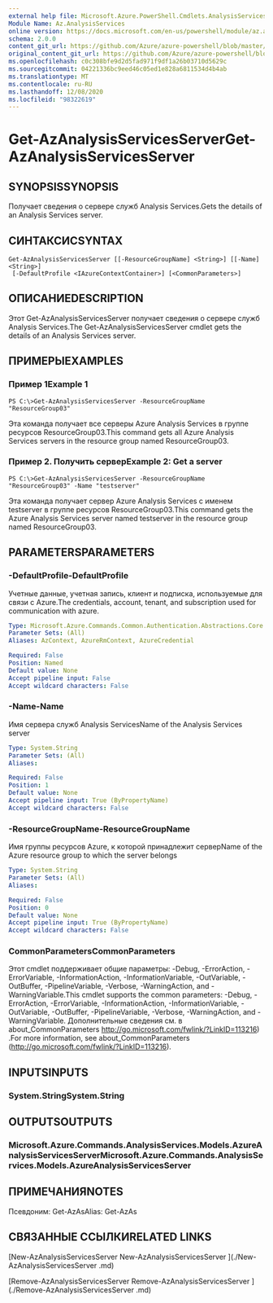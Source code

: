 ```yaml
---
external help file: Microsoft.Azure.PowerShell.Cmdlets.AnalysisServices.dll-Help.xml
Module Name: Az.AnalysisServices
online version: https://docs.microsoft.com/en-us/powershell/module/az.analysisservices/get-azanalysisservicesserver
schema: 2.0.0
content_git_url: https://github.com/Azure/azure-powershell/blob/master/src/AnalysisServices/AnalysisServices/help/Get-AzAnalysisServicesServer.md
original_content_git_url: https://github.com/Azure/azure-powershell/blob/master/src/AnalysisServices/AnalysisServices/help/Get-AzAnalysisServicesServer.md
ms.openlocfilehash: c0c308bfe9d2d5fad971f9df1a26b03710d5629c
ms.sourcegitcommit: 04221336bc9eed46c05ed1e828a6811534d4b4ab
ms.translationtype: MT
ms.contentlocale: ru-RU
ms.lasthandoff: 12/08/2020
ms.locfileid: "98322619"
---
```

# <span data-ttu-id="5f1f9-101">Get-AzAnalysisServicesServer</span><span class="sxs-lookup"><span data-stu-id="5f1f9-101">Get-AzAnalysisServicesServer</span></span>

## <span data-ttu-id="5f1f9-102">SYNOPSIS</span><span class="sxs-lookup"><span data-stu-id="5f1f9-102">SYNOPSIS</span></span>
<span data-ttu-id="5f1f9-103">Получает сведения о сервере служб Analysis Services.</span><span class="sxs-lookup"><span data-stu-id="5f1f9-103">Gets the details of an Analysis Services server.</span></span>

## <span data-ttu-id="5f1f9-104">СИНТАКСИС</span><span class="sxs-lookup"><span data-stu-id="5f1f9-104">SYNTAX</span></span>

```
Get-AzAnalysisServicesServer [[-ResourceGroupName] <String>] [[-Name] <String>]
 [-DefaultProfile <IAzureContextContainer>] [<CommonParameters>]
```

## <span data-ttu-id="5f1f9-105">ОПИСАНИЕ</span><span class="sxs-lookup"><span data-stu-id="5f1f9-105">DESCRIPTION</span></span>
<span data-ttu-id="5f1f9-106">Этот Get-AzAnalysisServicesServer получает сведения о сервере служб Analysis Services.</span><span class="sxs-lookup"><span data-stu-id="5f1f9-106">The Get-AzAnalysisServicesServer cmdlet gets the details of an Analysis Services server.</span></span>

## <span data-ttu-id="5f1f9-107">ПРИМЕРЫ</span><span class="sxs-lookup"><span data-stu-id="5f1f9-107">EXAMPLES</span></span>

### <span data-ttu-id="5f1f9-108">Пример 1</span><span class="sxs-lookup"><span data-stu-id="5f1f9-108">Example 1</span></span>
```
PS C:\>Get-AzAnalysisServicesServer -ResourceGroupName "ResourceGroup03"
```

<span data-ttu-id="5f1f9-109">Эта команда получает все серверы Azure Analysis Services в группе ресурсов ResourceGroup03.</span><span class="sxs-lookup"><span data-stu-id="5f1f9-109">This command gets all Azure Analysis Services servers in the resource group named ResourceGroup03.</span></span>

### <span data-ttu-id="5f1f9-110">Пример 2. Получить сервер</span><span class="sxs-lookup"><span data-stu-id="5f1f9-110">Example 2: Get a server</span></span>
```
PS C:\>Get-AzAnalysisServicesServer -ResourceGroupName "ResourceGroup03" -Name "testserver"
```

<span data-ttu-id="5f1f9-111">Эта команда получает сервер Azure Analysis Services с именем testserver в группе ресурсов ResourceGroup03.</span><span class="sxs-lookup"><span data-stu-id="5f1f9-111">This command gets the Azure Analysis Services server named testserver in the resource group named ResourceGroup03.</span></span>

## <span data-ttu-id="5f1f9-112">PARAMETERS</span><span class="sxs-lookup"><span data-stu-id="5f1f9-112">PARAMETERS</span></span>

### <span data-ttu-id="5f1f9-113">-DefaultProfile</span><span class="sxs-lookup"><span data-stu-id="5f1f9-113">-DefaultProfile</span></span>
<span data-ttu-id="5f1f9-114">Учетные данные, учетная запись, клиент и подписка, используемые для связи с Azure.</span><span class="sxs-lookup"><span data-stu-id="5f1f9-114">The credentials, account, tenant, and subscription used for communication with azure.</span></span>

```yaml
Type: Microsoft.Azure.Commands.Common.Authentication.Abstractions.Core.IAzureContextContainer
Parameter Sets: (All)
Aliases: AzContext, AzureRmContext, AzureCredential

Required: False
Position: Named
Default value: None
Accept pipeline input: False
Accept wildcard characters: False
```

### <span data-ttu-id="5f1f9-115">-Name</span><span class="sxs-lookup"><span data-stu-id="5f1f9-115">-Name</span></span>
<span data-ttu-id="5f1f9-116">Имя сервера служб Analysis Services</span><span class="sxs-lookup"><span data-stu-id="5f1f9-116">Name of the Analysis Services server</span></span>

```yaml
Type: System.String
Parameter Sets: (All)
Aliases:

Required: False
Position: 1
Default value: None
Accept pipeline input: True (ByPropertyName)
Accept wildcard characters: False
```

### <span data-ttu-id="5f1f9-117">-ResourceGroupName</span><span class="sxs-lookup"><span data-stu-id="5f1f9-117">-ResourceGroupName</span></span>
<span data-ttu-id="5f1f9-118">Имя группы ресурсов Azure, к которой принадлежит сервер</span><span class="sxs-lookup"><span data-stu-id="5f1f9-118">Name of the Azure resource group to which the server belongs</span></span>

```yaml
Type: System.String
Parameter Sets: (All)
Aliases:

Required: False
Position: 0
Default value: None
Accept pipeline input: True (ByPropertyName)
Accept wildcard characters: False
```

### <span data-ttu-id="5f1f9-119">CommonParameters</span><span class="sxs-lookup"><span data-stu-id="5f1f9-119">CommonParameters</span></span>
<span data-ttu-id="5f1f9-120">Этот cmdlet поддерживает общие параметры: -Debug, -ErrorAction, -ErrorVariable, -InformationAction, -InformationVariable, -OutVariable, -OutBuffer, -PipelineVariable, -Verbose, -WarningAction, and -WarningVariable.</span><span class="sxs-lookup"><span data-stu-id="5f1f9-120">This cmdlet supports the common parameters: -Debug, -ErrorAction, -ErrorVariable, -InformationAction, -InformationVariable, -OutVariable, -OutBuffer, -PipelineVariable, -Verbose, -WarningAction, and -WarningVariable.</span></span> <span data-ttu-id="5f1f9-121">Дополнительные сведения см. в about_CommonParameters http://go.microsoft.com/fwlink/?LinkID=113216) .</span><span class="sxs-lookup"><span data-stu-id="5f1f9-121">For more information, see about_CommonParameters (http://go.microsoft.com/fwlink/?LinkID=113216).</span></span>

## <span data-ttu-id="5f1f9-122">INPUTS</span><span class="sxs-lookup"><span data-stu-id="5f1f9-122">INPUTS</span></span>

### <span data-ttu-id="5f1f9-123">System.String</span><span class="sxs-lookup"><span data-stu-id="5f1f9-123">System.String</span></span>

## <span data-ttu-id="5f1f9-124">OUTPUTS</span><span class="sxs-lookup"><span data-stu-id="5f1f9-124">OUTPUTS</span></span>

### <span data-ttu-id="5f1f9-125">Microsoft.Azure.Commands.AnalysisServices.Models.AzureAnalysisServicesServer</span><span class="sxs-lookup"><span data-stu-id="5f1f9-125">Microsoft.Azure.Commands.AnalysisServices.Models.AzureAnalysisServicesServer</span></span>

## <span data-ttu-id="5f1f9-126">ПРИМЕЧАНИЯ</span><span class="sxs-lookup"><span data-stu-id="5f1f9-126">NOTES</span></span>
<span data-ttu-id="5f1f9-127">Псевдоним: Get-AzAs</span><span class="sxs-lookup"><span data-stu-id="5f1f9-127">Alias: Get-AzAs</span></span>

## <span data-ttu-id="5f1f9-128">СВЯЗАННЫЕ ССЫЛКИ</span><span class="sxs-lookup"><span data-stu-id="5f1f9-128">RELATED LINKS</span></span>

[<span data-ttu-id="5f1f9-129">New-AzAnalysisServicesServer </span><span class="sxs-lookup"><span data-stu-id="5f1f9-129">New-AzAnalysisServicesServer </span></span>](./New-AzAnalysisServicesServer .md)

[<span data-ttu-id="5f1f9-130">Remove-AzAnalysisServicesServer </span><span class="sxs-lookup"><span data-stu-id="5f1f9-130">Remove-AzAnalysisServicesServer </span></span>](./Remove-AzAnalysisServicesServer .md)
